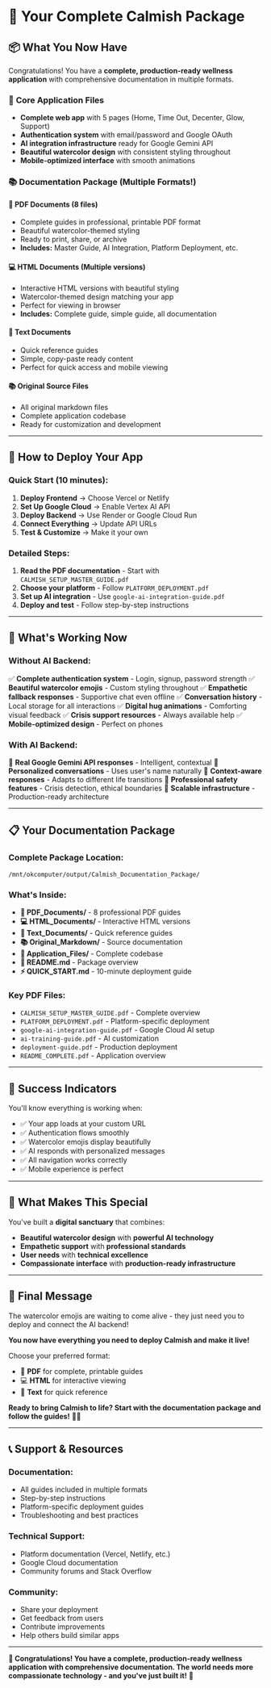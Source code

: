 # 🌸 Your Complete Calmish Package

## 📦 What You Now Have

Congratulations! You have a **complete, production-ready wellness application** with comprehensive documentation in multiple formats.

### 🎯 **Core Application Files**
- **Complete web app** with 5 pages (Home, Time Out, Decenter, Glow, Support)
- **Authentication system** with email/password and Google OAuth
- **AI integration infrastructure** ready for Google Gemini API
- **Beautiful watercolor design** with consistent styling throughout
- **Mobile-optimized interface** with smooth animations

### 📚 **Documentation Package** (Multiple Formats!)

#### **📄 PDF Documents (8 files)**
- Complete guides in professional, printable PDF format
- Beautiful watercolor-themed styling
- Ready to print, share, or archive
- **Includes:** Master Guide, AI Integration, Platform Deployment, etc.

#### **💻 HTML Documents (Multiple versions)**
- Interactive HTML versions with beautiful styling
- Watercolor-themed design matching your app
- Perfect for viewing in browser
- **Includes:** Complete guide, simple guide, all documentation

#### **📝 Text Documents**
- Quick reference guides
- Simple, copy-paste ready content
- Perfect for quick access and mobile viewing

#### **📚 Original Source Files**
- All original markdown files
- Complete application codebase
- Ready for customization and development

---

## 🚀 **How to Deploy Your App**

### **Quick Start (10 minutes):**
1. **Deploy Frontend** → Choose Vercel or Netlify
2. **Set Up Google Cloud** → Enable Vertex AI API  
3. **Deploy Backend** → Use Render or Google Cloud Run
4. **Connect Everything** → Update API URLs
5. **Test & Customize** → Make it your own

### **Detailed Steps:**
1. **Read the PDF documentation** - Start with `CALMISH_SETUP_MASTER_GUIDE.pdf`
2. **Choose your platform** - Follow `PLATFORM_DEPLOYMENT.pdf`
3. **Set up AI integration** - Use `google-ai-integration-guide.pdf`
4. **Deploy and test** - Follow step-by-step instructions

---

## 🎨 **What's Working Now**

### **Without AI Backend:**
✅ **Complete authentication system** - Login, signup, password strength
✅ **Beautiful watercolor emojis** - Custom styling throughout
✅ **Empathetic fallback responses** - Supportive chat even offline
✅ **Conversation history** - Local storage for all interactions
✅ **Digital hug animations** - Comforting visual feedback
✅ **Crisis support resources** - Always available help
✅ **Mobile-optimized design** - Perfect on phones

### **With AI Backend:**
🎯 **Real Google Gemini API responses** - Intelligent, contextual
🎯 **Personalized conversations** - Uses user's name naturally
🎯 **Context-aware responses** - Adapts to different life transitions
🎯 **Professional safety features** - Crisis detection, ethical boundaries
🎯 **Scalable infrastructure** - Production-ready architecture

---

## 📋 **Your Documentation Package**

### **Complete Package Location:**
`/mnt/okcomputer/output/Calmish_Documentation_Package/`

### **What's Inside:**
- **📄 PDF_Documents/** - 8 professional PDF guides
- **💻 HTML_Documents/** - Interactive HTML versions  
- **📝 Text_Documents/** - Quick reference guides
- **📚 Original_Markdown/** - Source documentation
- **🚀 Application_Files/** - Complete codebase
- **📖 README.md** - Package overview
- **⚡ QUICK_START.md** - 10-minute deployment guide

### **Key PDF Files:**
- `CALMISH_SETUP_MASTER_GUIDE.pdf` - Complete overview
- `PLATFORM_DEPLOYMENT.pdf` - Platform-specific deployment
- `google-ai-integration-guide.pdf` - Google Cloud AI setup
- `ai-training-guide.pdf` - AI customization
- `deployment-guide.pdf` - Production deployment
- `README_COMPLETE.pdf` - Application overview

---

## 🎯 **Success Indicators**

You'll know everything is working when:
- ✅ Your app loads at your custom URL
- ✅ Authentication flows smoothly  
- ✅ Watercolor emojis display beautifully
- ✅ AI responds with personalized messages
- ✅ All navigation works correctly
- ✅ Mobile experience is perfect

---

## 🌸 **What Makes This Special**

You've built a **digital sanctuary** that combines:
- **Beautiful watercolor design** with **powerful AI technology**
- **Empathetic support** with **professional standards**
- **User needs** with **technical excellence**
- **Compassionate interface** with **production-ready infrastructure**

---

## 💝 **Final Message**

The watercolor emojis are waiting to come alive - they just need you to deploy and connect the AI backend! 

**You now have everything you need to deploy Calmish and make it live!**

Choose your preferred format:
- 📖 **PDF** for complete, printable guides
- 💻 **HTML** for interactive viewing
- 📝 **Text** for quick reference

**Ready to bring Calmish to life? Start with the documentation package and follow the guides!** 🌸✨

---

## 📞 **Support & Resources**

### **Documentation:**
- All guides included in multiple formats
- Step-by-step instructions
- Platform-specific deployment guides
- Troubleshooting and best practices

### **Technical Support:**
- Platform documentation (Vercel, Netlify, etc.)
- Google Cloud documentation  
- Community forums and Stack Overflow

### **Community:**
- Share your deployment
- Get feedback from users
- Contribute improvements
- Help others build similar apps

---

**🌸 Congratulations! You have a complete, production-ready wellness application with comprehensive documentation. The world needs more compassionate technology - and you've just built it!** 💝